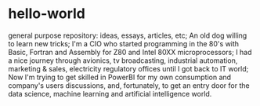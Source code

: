 # hello-world
general purpose repository: ideas, essays, articles, etc;
An old dog willing to learn new tricks;
I'm a CIO who started programming in the 80's with Basic, Fortran and Assembly for Z80 and Intel 80XX microprocessors;
I had a nice journey through avionics, tv broadcasting, industrial automation, marketing & sales, electricity regulatory offices until I got back to IT world;
Now I'm trying to get skilled in PowerBI for my own consumption and company's users discussions, and, fortunately, to get an entry door for the data science, machine learning and artificial intelligence world.
